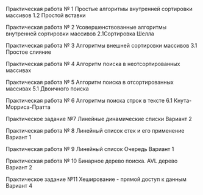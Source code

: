 Практическая работа № 1
Простые алгоритмы внутренней сортировки массивов
1.2 Простой вставки  

Практическая работа № 2
Усовершенствованные алгоритмы внутренней сортировки массивов
2.1Сортировка Шелла

Практическая работа № 3
Алгоритмы внешней сортировки массивов
3.1 Простое слияние

Практическая работа № 4
Алгоритм поиска в неотсортированных массивах


Практическая работа № 5
Алгоритм поиска в отсортированных массивах
5.1 Двоичного поиска

Практическая работа № 6
Алгоритмы поиска строк в тексте
6.1 Кнута-Морриса-Пратта

Практическое задание №7
Линейные динамические списки
Вариант 2

Практическая работа № 8
Линейный список стек и его применение
Вариант 1

Практическая работа № 9
Линейный список Очередь
Вариант 1 

Практическая работа № 10
Бинарное дерево поиска. AVL дерево
Вариант 2

Практическое задание №11
Хеширование - прямой доступ к данным
Вариант 4
